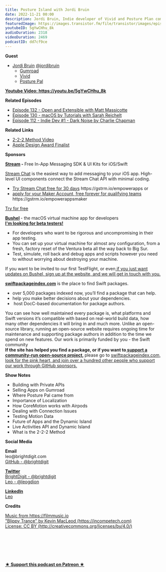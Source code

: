 ```yaml
---
title: Posture Island with Jordi Bruin
date: 2022-11-21 00:00
description: Jordi Bruin, Indie developer of Vivid and Posture Plan comes on to talk about how Posture Pal works, how he comes up with his ideas and what the Dynamic Island could bring to apps.
featuredImage: https://images.transistor.fm/file/transistor/images/episode/1037053/full_1668605637-artwork.jpg
youtubeID: 5gYwCHhu_8k
audioDuration: 2318
videoDuration: 2469
podcastID: dd7cf9ce
---
```

<p><b>Guest</b></p><ul><li>
<a href="https://twitter.com/jordibruin">Jordi Bruin</a> <a href="https://twitter.com/jordibruin">@jordibruin</a><ul>
<li><a href="https://goodsnooze.gumroad.com">Gumroad</a></li>
<li><a href="https://www.getvivid.app">Vivid</a></li>
<li><a href="https://t.co/i4v0xUX9Y7">Posture Pal</a></li>
</ul>
</li></ul><p><a href="https://youtu.be/5gYwCHhu_8k"><strong>Youtube Video: https://youtu.be/5gYwCHhu_8k</strong></a></p><p><b>Related Episodes</b></p><ul>
<li><a href="https://share.transistor.fm/s/e4733e76">Episode 132 - Open and Extensible with Matt Massicotte</a></li>
<li><a href="https://share.transistor.fm/s/dc974134">Episode 130 - macOS by Tutorials with Sarah Reichelt</a></li>
<li><a href="https://share.transistor.fm/s/7462e031">Episode 112 - Indie Dev #1 - Dark Noise by Charlie Chapman</a></li>
</ul><p><b>Related Links </b></p><ul>
<li><a href="https://t.co/gSVx2E86zZ">2-2-2 Method Video</a></li>
<li><a href="https://twitter.com/AppStore/status/1534635206757519361?s=20&amp;t=o3WsBBMkyHBKbuSFNPTEDQ">Apple Design Award Finalist</a></li>
</ul><p><b>Sponsors</b></p><p><a href="https://gstrm.io/empowerapps"><strong>Stream</strong></a><strong> - </strong>Free In-App Messaging SDK &amp; UI Kits for iOS/Swift</p><p><a href="https://gstrm.io/empowerapps">Stream Chat</a> is the easiest way to add messaging to your iOS app. High-level UI components connect the Stream Chat API with minimal coding. </p><ul>
<li>
<a href="https://gstrm.io/empowerapps">Try Stream Chat free for 30 days</a> https://gstrm.io/empowerapps or </li>
<li>
<a href="https://gstrm.io/empowerappsmaker">apply for your Maker Account, free forever for qualifying teams</a> https://gstrm.io/empowerappsmaker</li>
</ul><p><a href="https://gstrm.io/empowerapps">Try for free</a></p><p><a href="https://getbushel.app/"><strong>Bushel</strong></a><strong> </strong>- the macOS virtual machine app for developers<strong><br></strong><a href="https://getbushel.app/"><strong>I'm looking for beta testers!</strong></a></p><ul>
<li>For developers who want to be rigorous and uncompromising in their app testing.</li>
<li>You can set up your virtual machine for almost any configuration, from a fresh, factory reset of the Ventura beta all the way back to Big Sur.</li>
<li>Test, simulate, roll back and debug apps and scripts however you need to without worrying about destroying your machine.</li>
</ul><p>If you want to be invited to our first TestFlight, or even<a href="https://getbushel.app/"> if you just want updates on Bushel, sign up at the website, and we will get in touch with you.</a></p><p><a href="https://swiftpackageindex.com/"><strong>swiftpackageindex.com</strong></a> is the place to find Swift packages. </p><ul>
<li>over 5,000 packages indexed now, you’ll find a package that can help. </li>
<li>help you make better decisions about your dependencies.</li>
<li> host DocC-based documentation for package authors.</li>
</ul><p>You can see how well maintained every package is, what platforms and Swift versions it’s compatible with based on real-world build data, how many other dependencies it will bring in and much more. Unlike an open-source library, running an open-source website requires ongoing time for maintenance and supporting package authors in addition to the time we spend on new features. Our work is primarily funded by you - the Swift community<br><strong>If the site has helped you find a package, or if you want to</strong><a href="https://github.com/sponsors/SwiftPackageIndex"><strong> support a community-run open-source project</strong></a><strong>, </strong>please go to <a href="https://github.com/sponsors/SwiftPackageIndex">swiftpackageindex.com, look for the pink heart, and join over a hundred other people who support our work through GitHub sponsors.</a></p><p><b>Show Notes</b></p><ul>
<li>Building with Private APIs</li>
<li>Selling Apps on Gumroad</li>
<li>Where Posture Pal came from</li>
<li>Importance of Localization</li>
<li>How CoreMotion works with Airpods</li>
<li>Dealing with Connection Issues</li>
<li>Testing Motion Data</li>
<li>Future of Apps and the Dynamic Island</li>
<li>Live Activities API and Dynamic Island</li>
<li>What is the 2-2-2 Method</li>
</ul><p><b>Social Media</b></p><p><strong>Email</strong><br>leo@brightdigit.com<br><a href="https://github.com/brightdigit">GitHub - @brightdigit</a></p><p><a href="https://twitter.com/brightdigit"><strong>Twitter </strong><br>BrightDigit - @brightdigit</a><br><a href="https://twitter.com/leogdion">Leo - @leogdion</a></p><p><a href="https://www.linkedin.com/company/bright-digit"><strong>LinkedIn</strong><br></a><a href="https://www.linkedin.com/in/leogdion/">Leo</a></p><p><b>Credits</b></p><p><a href="https://filmmusic.io/">Music from https://filmmusic.io</a><br><a href="https://incompetech.com/">"Blippy Trance" by Kevin MacLeod (https://incompetech.com)</a><br><a href="http://creativecommons.org/licenses/by/4.0/">License: CC BY (http://creativecommons.org/licenses/by/4.0/)</a></p><p><br></p><p><br></p><p><br></p><strong>
  <a href="https://www.patreon.com/empowerappsshow" rel="payment" title="★ Support this podcast on Patreon ★">★ Support this podcast on Patreon ★</a>
</strong>
      